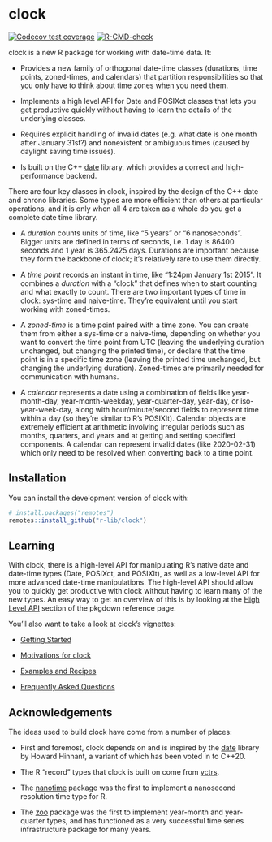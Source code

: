 
<!-- README.md is generated from README.Rmd. Please edit that file -->

# clock

<!-- badges: start -->

[![Codecov test
coverage](https://codecov.io/gh/r-lib/clock/branch/master/graph/badge.svg)](https://codecov.io/gh/r-lib/clock?branch=master)
[![R-CMD-check](https://github.com/r-lib/clock/workflows/R-CMD-check/badge.svg)](https://github.com/r-lib/clock/actions)
<!-- badges: end -->

clock is a new R package for working with date-time data. It:

-   Provides a new family of orthogonal date-time classes (durations,
    time points, zoned-times, and calendars) that partition
    responsibilities so that you only have to think about time zones
    when you need them.

-   Implements a high level API for Date and POSIXct classes that lets
    you get productive quickly without having to learn the details of
    the underlying classes.

-   Requires explicit handling of invalid dates (e.g. what date is one
    month after January 31st?) and nonexistent or ambiguous times
    (caused by daylight saving time issues).

-   Is built on the C++ [date](https://github.com/HowardHinnant/date)
    library, which provides a correct and high-performance backend.

There are four key classes in clock, inspired by the design of the C++
date and chrono libraries. Some types are more efficient than others at
particular operations, and it is only when all 4 are taken as a whole do
you get a complete date time library.

-   A *duration* counts units of time, like “5 years” or “6
    nanoseconds”. Bigger units are defined in terms of seconds, i.e. 1
    day is 86400 seconds and 1 year is 365.2425 days. Durations are
    important because they form the backbone of clock; it’s relatively
    rare to use them directly.

-   A *time point* records an instant in time, like “1:24pm January 1st
    2015”. It combines a *duration* with a “clock” that defines when to
    start counting and what exactly to count. There are two important
    types of time in clock: sys-time and naive-time. They’re equivalent
    until you start working with zoned-times.

-   A *zoned-time* is a time point paired with a time zone. You can
    create them from either a sys-time or a naive-time, depending on
    whether you want to convert the time point from UTC (leaving the
    underlying duration unchanged, but changing the printed time), or
    declare that the time point is in a specific time zone (leaving the
    printed time unchanged, but changing the underlying duration).
    Zoned-times are primarily needed for communication with humans.

-   A *calendar* represents a date using a combination of fields like
    year-month-day, year-month-weekday, year-quarter-day, year-day, or
    iso-year-week-day, along with hour/minute/second fields to represent
    time within a day (so they’re similar to R’s POSIXlt). Calendar
    objects are extremely efficient at arithmetic involving irregular
    periods such as months, quarters, and years and at getting and
    setting specified components. A calendar can represent invalid dates
    (like 2020-02-31) which only need to be resolved when converting
    back to a time point.

## Installation

You can install the development version of clock with:

``` r
# install.packages("remotes")
remotes::install_github("r-lib/clock")
```

## Learning

With clock, there is a high-level API for manipulating R’s native date
and date-time types (Date, POSIXct, and POSIXlt), as well as a low-level
API for more advanced date-time manipulations. The high-level API should
allow you to quickly get productive with clock without having to learn
many of the new types. An easy way to get an overview of this is by
looking at the [High Level
API](https://r-lib.github.io/clock/reference/index.html#section-high-level-api)
section of the pkgdown reference page.

You’ll also want to take a look at clock’s vignettes:

-   [Getting Started](https://r-lib.github.io/clock/articles/clock.html)

-   [Motivations for
    clock](https://r-lib.github.io/clock/articles/articles/motivations.html)

-   [Examples and
    Recipes](https://r-lib.github.io/clock/articles/recipes.html)

-   [Frequently Asked
    Questions](https://r-lib.github.io/clock/articles/faq.html)

## Acknowledgements

The ideas used to build clock have come from a number of places:

-   First and foremost, clock depends on and is inspired by the
    [date](https://github.com/HowardHinnant/date) library by Howard
    Hinnant, a variant of which has been voted in to C++20.

-   The R “record” types that clock is built on come from
    [vctrs](https://github.com/r-lib/vctrs).

-   The [nanotime](https://github.com/eddelbuettel/nanotime) package was
    the first to implement a nanosecond resolution time type for R.

-   The [zoo](https://CRAN.R-project.org/package=zoo) package was the
    first to implement year-month and year-quarter types, and has
    functioned as a very successful time series infrastructure package
    for many years.
